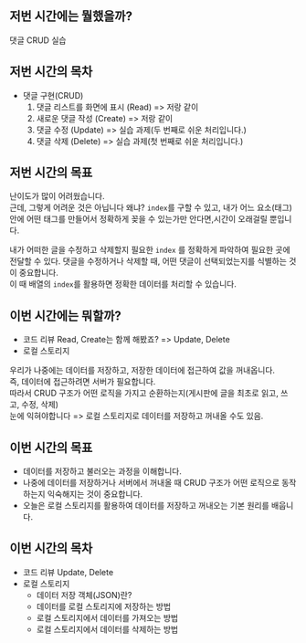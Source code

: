 ## 저번 시간에는 뭘했을까?

댓글 CRUD 실습

## 저번 시간의 목차

- 댓글 구현(CRUD)
  1. 댓글 리스트를 화면에 표시 (Read) => 저랑 같이
  2. 새로운 댓글 작성 (Create) => 저랑 같이
  3. 댓글 수정 (Update) => 실습 과제(두 번째로 쉬운 처리입니다.)
  4. 댓글 삭제 (Delete) => 실습 과제(첫 번째로 쉬운 처리입니다.)

## 저번 시간의 목표

난이도가 많이 어려웠습니다.  
근데, 그렇게 어려운 것은 아닙니다 왜냐?
`index`를 구할 수 있고, 내가 어느 요소(태그)안에 어떤 태그를 만들어서 정확하게 꽂을 수 있는가만 안다면,시간이 오래걸릴 뿐입니다.

내가 어떠한 글을 수정하고 삭제할지 필요한 `index` 를 정확하게 파악하여 필요한 곳에 전달할 수 있다.
댓글을 수정하거나 삭제할 때, 어떤 댓글이 선택되었는지를 식별하는 것이 중요합니다.  
이 때 배열의 `index`를 활용하면 정확한 데이터를 처리할 수 있습니다.

## 이번 시간에는 뭐할까?

- 코드 리뷰 Read, Create는 함께 해봤죠? => Update, Delete
- 로컬 스토리지

우리가 나중에는 데이터를 저장하고, 저장한 데이터에 접근하여 값을 꺼내옵니다.  
즉, 데이터에 접근하려면 서버가 필요합니다.  
따라서 CRUD 구조가 어떤 로직을 가지고 순환하는지(게시판에 글을 최초로 읽고, 쓰고, 수정, 삭제)  
눈에 익혀야합니다 => 로컬 스토리지로 데이터를 저장하고 꺼내올 수도 있음.

## 이번 시간의 목표

- 데이터를 저장하고 불러오는 과정을 이해합니다.
- 나중에 데이터를 저장하거나 서버에서 꺼내올 때 CRUD 구조가 어떤 로직으로 동작하는지 익숙해지는 것이 중요합니다.
- 오늘은 로컬 스토리지를 활용하여 데이터를 저장하고 꺼내오는 기본 원리를 배웁니다.

## 이번 시간의 목차

- 코드 리뷰 Update, Delete
- 로컬 스토리지
    - 데이터 저장 객체(JSON)란?
    - 데이터를 로컬 스토리지에 저장하는 방법
    - 로컬 스토리지에서 데이터를 가져오는 방법
    - 로컬 스토리지에서 데이터를 삭제하는 방법
